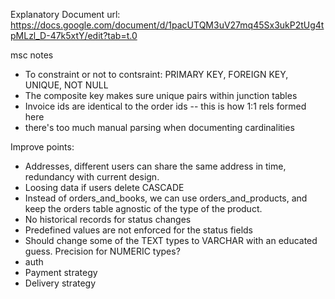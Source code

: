 Explanatory Document url: https://docs.google.com/document/d/1pacUTQM3uV27mq45Sx3ukP2tUg4tpMLzl_D-47k5xtY/edit?tab=t.0



msc notes
- To constraint or not to contsraint: PRIMARY KEY, FOREIGN KEY, UNIQUE, NOT NULL
- The composite key makes sure unique pairs within junction tables
- Invoice ids are identical to the order ids -- this is how 1:1 rels formed here
- there's too much manual parsing when documenting cardinalities




Improve points:
- Addresses, different users can share the same address in time, redundancy with current design.
- Loosing data if users delete CASCADE
- Instead of orders_and_books, we can use orders_and_products, and keep the orders table agnostic of the type of the product.
- No historical records for status changes
- Predefined values are not enforced for the status fields
- Should change some of the TEXT types to VARCHAR with an educated guess. Precision for NUMERIC types?
- auth
- Payment strategy
- Delivery strategy
